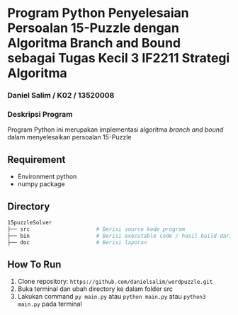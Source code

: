 # Program Python Penyelesaian Persoalan 15-Puzzle dengan Algoritma Branch and Bound sebagai Tugas Kecil 3 IF2211 Strategi Algoritma
### Daniel Salim / K02 / 13520008

### Deskripsi Program
Program Python ini merupakan implementasi algoritma _branch and bound_ dalam  menyelesaikan persoalan 15-Puzzle

## Requirement
* Environment python
* numpy package
    
## Directory
```sh
15puzzleSolver
├── src                     # Berisi source kode program
├── bin                     # Berisi executable code / hasil build dari program
├── doc                     # Berisi laporan
```

## How To Run
1. Clone repository: `https://github.com/danielsalim/wordpuzzle.git`
2. Buka terminal dan ubah directory ke dalam folder src
3. Lakukan command `py main.py` atau `python main.py` atau `python3 main.py` pada terminal
